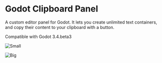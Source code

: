 # Godot Clipboard Panel

A custom editor panel for Godot. It lets you create unlimited text containers, and copy their content to your clipboard with a button.

Compatible with Godot 3.4.beta3

![Small](https://i.imgur.com/x5u74Oe.png)


![Big](https://i.imgur.com/s7tNSrP.png)



